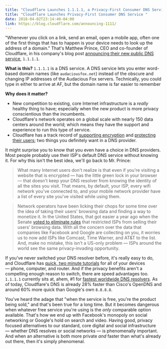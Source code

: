 ```yaml
---
title: "Cloudflare Launches 1.1.1.1, a Privacy-First Consumer DNS Service "
title: "Cloudflare Launches Privacy-First Consumer DNS Service "
date: 2018-04-02T23:14:40-04:00
link: https://blog.cloudflare.com/announcing-1111/
---
```


"Whenever you click on a link, send an email, open a mobile app, often one of the first things that has to happen is your device needs to look up the address of a domain." That's Matthew Prince, CEO and co-founder of Cloudflare, in his company's blog post [announcing their new public DNS service](https://blog.cloudflare.com/announcing-1111/), `1.1.1.1`. 

**What is this?** `1.1.1.1` is a DNS service. A DNS service lets you enter word-based domain names (like `audaciousfox.net`) instead of the obscure and changing IP addresses of the Audacious Fox servers. Technically, you could type in either to arrive at AF, but the domain name is far easier to remember

**Why does it matter?**

- New competition to existing, core Internet infrastructure is a *really* healthy thing to have; especially when the new product is more privacy conscientious than the incumbents. 
- Cloudflare's network operates on a global scale with nearly 150 data centers around the world; which means they have the support and experience to run this type of service. 
- Cloudflare has a track record of [supporting encryption](https://blog.cloudflare.com/introducing-universal-ssl/) and [protecting their users](https://blog.cloudflare.com/unmetered-mitigation/); two things you definitely want in a DNS provider. 

It might surprise you to know that you even have a choice in DNS providers. Most people probably use their ISP's default DNS service without knowing it. For why this isn't the best idea, we'll go back to Mr. Prince:

> What many Internet users don't realize is that even if you're visiting a website that is encrypted — has the little green lock in your browser — that doesn't keep your DNS resolver from knowing the identity of all the sites you visit. That means, by default, your ISP, every wifi network you've connected to, and your mobile network provider have a list of every site you've visited while using them.

> Network operators have been licking their chops for some time over the idea of taking their users' browsing data and finding a way to monetize it. In the United States, that got easier a year ago when the Senate [voted to eliminate rules](https://arstechnica.com/information-technology/2017/03/how-isps-can-sell-your-web-history-and-how-to-stop-them/) that restricted ISPs from selling their users' browsing data. With all the concern over the data that companies like Facebook and Google are collecting on you, it worries us to now add ISPs like Comcast, Time Warner, and AT&T to the list. And, make no mistake, this isn't a US-only problem — ISPs around the world see the same privacy-invading opportunity.

If you've never switched your DNS resolver before, it's really easy to do, and Cloudflare has [quick, two minute tutorials](https://1.1.1.1) for all of your devices — phone, computer, and router. And if the privacy benefits aren't a compelling enough reason to switch, there are speed advantages too. `1.1.1.1` currently sits at, ahem, #1 for [fastest worldwide DNS resolvers](https://www.dnsperf.com/#!dns-resolvers). As of today, Cloudflare's DNS is already 28% faster than Cisco's OpenDNS and around 60% more quick than Google's own `8.8.8.8`. 

You've heard the adage that "when the service is free, you're the product being sold," and that's been true for a long time. But it becomes dangerous when whatever free service you're using is the *only* comparable option available. That's how we end up with Facebook's monopoly on social networking or Google's hold on search and video. Having good, privacy focused alternatives to our standard, core digital and social infrastructure — whether DNS resolves or social networks — is phenomenally important. And when an alternative is both more private *and* faster than what's already out there, then it's simply phenomenal. 

[1.1.1.1]: 	https://1.1.1.1